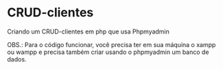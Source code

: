 # CRUD-clientes
 Criando um CRUD-clientes em php que usa Phpmyadmin
 
 OBS.: Para o código funcionar, você precisa ter em sua máquina o xampp ou wampp e precisa também criar usando o phpmyadmin um banco de dados.

